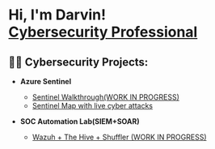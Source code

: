 <h1>Hi, I'm Darvin! <br/><a href="https://www.linkedin.com/in/darvinpatel/">Cybersecurity Professional</a>

<h2>👨‍💻 Cybersecurity Projects:</h2>

- <b>Azure Sentinel</b>
  - [Sentinel Walkthrough(WORK IN PROGRESS)](https://github.com/darwindpatel/)
  - [Sentinel Map with live cyber attacks](https://github.com/darwindpatel/sentinelMap)
 
- <b>SOC Automation Lab(SIEM+SOAR)</b>
  - [Wazuh + The Hive + Shuffler (WORK IN PROGRESS)](https://github.com/darwindpatel)

  

